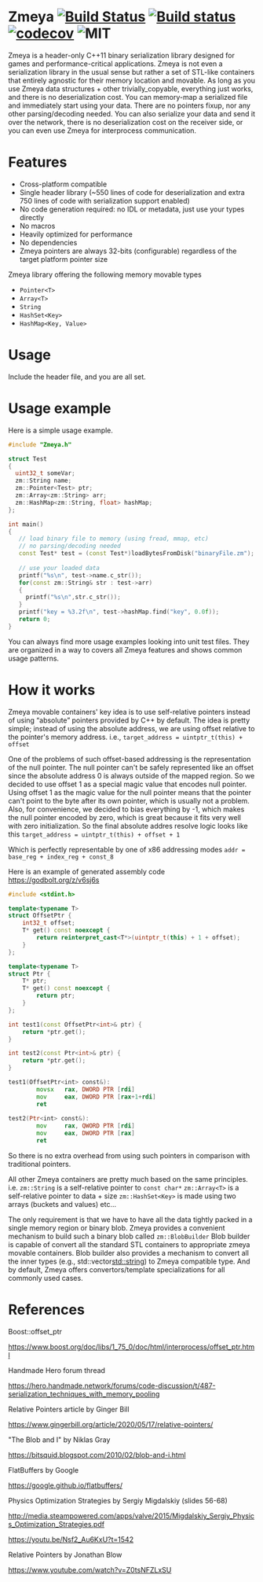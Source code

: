 # Zmeya [![Build Status](https://travis-ci.org/SergeyMakeev/Zmeya.svg?branch=main)](https://travis-ci.org/SergeyMakeev/Zmeya) [![Build status](https://ci.appveyor.com/api/projects/status/qllqgshfy9cjme2q?svg=true)](https://ci.appveyor.com/project/SergeyMakeev/zmeya/) [![codecov](https://codecov.io/gh/SergeyMakeev/Zmeya/branch/main/graph/badge.svg?token=V07QJQX2NT)](https://codecov.io/gh/SergeyMakeev/Zmeya) ![MIT](https://img.shields.io/badge/license-MIT-blue.svg)

Zmeya is a header-only C++11 binary serialization library designed for games and performance-critical applications.
Zmeya is not even a serialization library in the usual sense but rather a set of STL-like containers that entirely agnostic for their memory location and movable. As long as you use Zmeya data structures + other trivially_copyable, everything just works, and there is no deserialization cost. You can memory-map a serialized file and immediately start using your data. There are no pointers fixup, nor any other parsing/decoding needed. You can also serialize your data and send it over the network, there is no deserialization cost on the receiver side, or you can even use Zmeya for interprocess communication.

# Features

- Cross-platform compatible
- Single header library (~550 lines of code for deserialization and extra 750 lines of code with serialization support enabled)
- No code generation required: no IDL or metadata, just use your types directly
- No macros
- Heavily optimized for performance
- No dependencies
- Zmeya pointers are always 32-bits (configurable) regardless of the target platform pointer size

Zmeya library offering the following memory movable types
- `Pointer<T>`
- `Array<T>`
- `String`
- `HashSet<Key>`
- `HashMap<Key, Value>`

# Usage

Include the header file, and you are all set.

# Usage example

Here is a simple usage example.

```cpp
#include "Zmeya.h"

struct Test
{
  uint32_t someVar;
  zm::String name;
  zm::Pointer<Test> ptr;
  zm::Array<zm::String> arr;
  zm::HashMap<zm::String, float> hashMap;
};

int main()
{
   // load binary file to memory (using fread, mmap, etc)
   // no parsing/decoding needed
   const Test* test = (const Test*)loadBytesFromDisk("binaryFile.zm");  
   
   // use your loaded data
   printf("%s\n", test->name.c_str());
   for(const zm::String& str : test->arr)
   {
     printf("%s\n",str.c_str());
   }
   printf("key = %3.2f\n", test->hashMap.find("key", 0.0f));
   return 0;
}
```

You can always find more usage examples looking into unit test files. They are organized in a way to covers all Zmeya features and shows common usage patterns.

# How it works

Zmeya movable containers' key idea is to use self-relative pointers instead of using “absolute” pointers provided by C++ by default.
The idea is pretty simple; instead of using the absolute address, we are using offset relative to the pointer's memory address.
i.e., `target_address = uintptr_t(this) + offset`

One of the problems of such offset-based addressing is the representation of the null pointer. The null pointer can't be safely represented like an offset since the absolute address 0 is always outside of the mapped region.
So we decided to use offset 1 as a special magic value that encodes null pointer. Using offset 1 as the magic value for the null pointer means that the pointer can't point to the byte after its own pointer, which is usually not a problem.
Also, for convenience, we decided to bias everything by -1, which makes the null pointer encoded by zero, which is great because it fits very well with zero initialization.
So the final absolute addres resolve logic looks like this
`target_address = uintptr_t(this) + offset + 1`

Which is perfectly representable by one of x86 addressing modes
`addr = base_reg + index_reg + const_8`

Here is an example of generated assembly code
https://godbolt.org/z/v6sj6s

```cpp
#include <stdint.h>

template<typename T>
struct OffsetPtr {
    int32_t offset;
    T* get() const noexcept {
        return reinterpret_cast<T*>(uintptr_t(this) + 1 + offset);
    }
};

template<typename T>
struct Ptr {
    T* ptr;
    T* get() const noexcept {
        return ptr;
    }
};

int test1(const OffsetPtr<int>& ptr) {
    return *ptr.get();
}

int test2(const Ptr<int>& ptr) {
    return *ptr.get();
}
```

```asm
test1(OffsetPtr<int> const&):
        movsx   rax, DWORD PTR [rdi]
        mov     eax, DWORD PTR [rax+1+rdi]
        ret
        
test2(Ptr<int> const&):
        mov     rax, QWORD PTR [rdi]
        mov     eax, DWORD PTR [rax]
        ret
```

So there is no extra overhead from using such pointers in comparison with traditional pointers.

All other Zmeya containers are pretty much based on the same principles.
i.e.
`zm::String` is a self-relative pointer to `const char*`
`zm::Array<T>` is a self-relative pointer to data + size
`zm::HashSet<Key>` is made using two arrays (buckets and values)
etc...

The only requirement is that we have to have all the data tightly packed in a single memory region or binary blob.
Zmeya provides a convenient mechanism to build such a binary blob called `zm::BlobBuilder`
Blob builder is capable of convert all the standard STL containers to appropriate zmeya movable containers. Blob builder also provides a mechanism to convert all the inner types (e.g., std::vector<std::string>) to Zmeya compatible type. And by default, Zmeya offers convertors/template specializations for all commonly used cases.

# References

Boost::offset_ptr<T>
  
https://www.boost.org/doc/libs/1_75_0/doc/html/interprocess/offset_ptr.html

Handmade Hero forum thread

https://hero.handmade.network/forums/code-discussion/t/487-serialization_techniques_with_memory_pooling


Relative Pointers article by Ginger Bill

https://www.gingerbill.org/article/2020/05/17/relative-pointers/

"The Blob and I" by Niklas Gray

https://bitsquid.blogspot.com/2010/02/blob-and-i.html


FlatBuffers by Google

https://google.github.io/flatbuffers/

Physics Optimization Strategies by Sergiy Migdalskiy (slides 56-68)

http://media.steampowered.com/apps/valve/2015/Migdalskiy_Sergiy_Physics_Optimization_Strategies.pdf

https://youtu.be/Nsf2_Au6KxU?t=1542


Relative Pointers by Jonathan Blow

https://www.youtube.com/watch?v=Z0tsNFZLxSU





